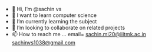 - 👋 Hi, I’m @sachin vs
- 👀 I want to learn computer science
- 🌱 I’m currently learning the subject
- 💞️ I’m looking to collaborate on related projects
- 📫 How to reach me ... email= sachin.mi20@iiitmk.ac.in sachinvs1038@gmail.com

<!---
sachin-vs/sachin-vs is a ✨ special ✨ repository because its `README.md` (this file) appears on your GitHub profile.
You can click the Preview link to take a look at your changes.
--->
